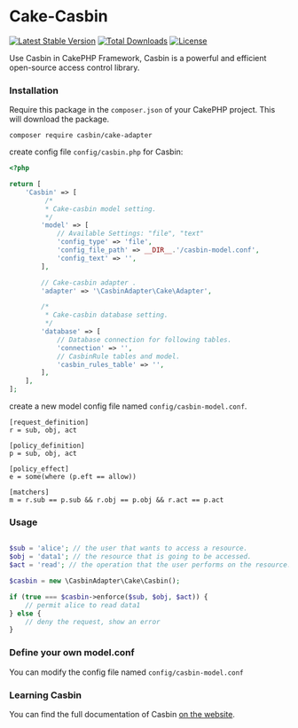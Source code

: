 # Cake-Casbin

[![Latest Stable Version](https://poser.pugx.org/casbin/cake-adapter/v/stable)](https://packagist.org/packages/casbin/cake-adapter)
[![Total Downloads](https://poser.pugx.org/casbin/cake-adapter/downloads)](https://packagist.org/packages/casbin/cake-adapter)
[![License](https://poser.pugx.org/casbin/cake-adapter/license)](https://packagist.org/packages/casbin/cake-adapter)

Use Casbin in CakePHP Framework, Casbin is a powerful and efficient open-source access control library.

### Installation

Require this package in the `composer.json` of your CakePHP project. This will download the package.

```
composer require casbin/cake-adapter
```

create config file `config/casbin.php` for Casbin:

```php
<?php

return [
    'Casbin' => [
         /*
         * Cake-casbin model setting.
         */
        'model' => [
            // Available Settings: "file", "text"
            'config_type' => 'file',
            'config_file_path' => __DIR__.'/casbin-model.conf',
            'config_text' => '',
        ],

        // Cake-casbin adapter .
        'adapter' => '\CasbinAdapter\Cake\Adapter',

        /*
         * Cake-casbin database setting.
         */
        'database' => [
            // Database connection for following tables.
            'connection' => '',
            // CasbinRule tables and model.
            'casbin_rules_table' => '',
        ],
    ],
];
```

create a new model config file named `config/casbin-model.conf`.

```
[request_definition]
r = sub, obj, act

[policy_definition]
p = sub, obj, act

[policy_effect]
e = some(where (p.eft == allow))

[matchers]
m = r.sub == p.sub && r.obj == p.obj && r.act == p.act
```


### Usage

```php

$sub = 'alice'; // the user that wants to access a resource.
$obj = 'data1'; // the resource that is going to be accessed.
$act = 'read'; // the operation that the user performs on the resource.

$casbin = new \CasbinAdapter\Cake\Casbin();

if (true === $casbin->enforce($sub, $obj, $act)) {
    // permit alice to read data1
} else {
    // deny the request, show an error
}
```

### Define your own model.conf

You can modify the config file named `config/casbin-model.conf`

### Learning Casbin

You can find the full documentation of Casbin [on the website](https://casbin.org/).
